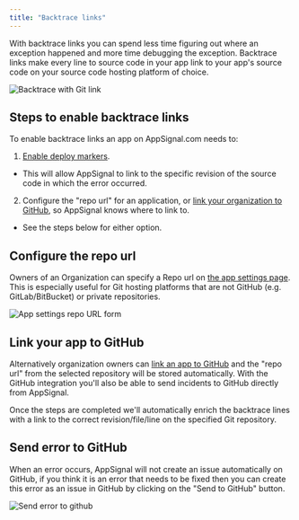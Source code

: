 ```yaml
---
title: "Backtrace links"
---
```


With backtrace links you can spend less time figuring out where an exception happened and more time debugging the exception. Backtrace links make every line to source code in your app link to your app's source code on your source code hosting platform of choice.

![Backtrace with Git link](/assets/images/screenshots/backtrace_links.png)

## Steps to enable backtrace links

To enable backtrace links an app on AppSignal.com needs to:

1. [Enable deploy markers](/application/markers/deploy-markers.html).
  - This will allow AppSignal to link to the specific revision of the source code in which the error occurred.
2. Configure the "repo url" for an application, or [link your organization to GitHub](https://appsignal.com/redirect-to/organization?to=admin/integrations/github), so AppSignal knows where to link to.
  - See the steps below for either option.

## Configure the repo url

Owners of an Organization can specify a Repo url on [the app settings page](https://appsignal.com/redirect-to/app?to=edit). This is especially useful for Git hosting platforms that are not GitHub (e.g. GitLab/BitBucket) or private repositories.

![App settings repo URL form](/assets/images/screenshots/repo_url.png)

## Link your app to GitHub

Alternatively organization owners can [link an app to GitHub](https://appsignal.com/redirect-to/app?to=integrations) and the "repo url" from the selected repository will be stored automatically. With the GitHub integration you'll also be able to send incidents to GitHub directly from AppSignal.

Once the steps are completed we'll automatically enrich the backtrace lines with a link to the correct revision/file/line on the specified Git repository.

## Send error to GitHub
When an error occurs, AppSignal will not create an issue automatically on GitHub, if you think it is an error that needs to be fixed then you can create this error as an issue in GitHub by clicking on the "Send to GitHub" button.

![Send error to github](/assets/images/screenshots/send_error_to_github.png)
